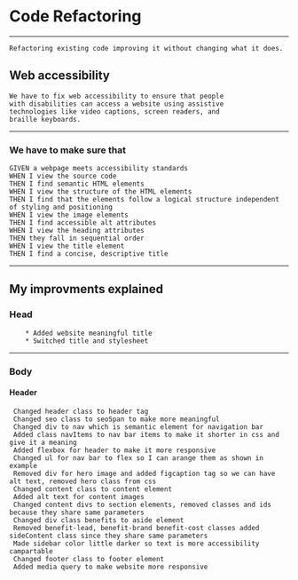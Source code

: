 # Code Refactoring

---

    Refactoring existing code improving it without changing what it does.

## Web accessibility

    We have to fix web accessibility to ensure that people
    with disabilities can access a website using assistive
    technologies like video captions, screen readers, and
    braille keyboards.

---

### We have to make sure that

    GIVEN a webpage meets accessibility standards
    WHEN I view the source code
    THEN I find semantic HTML elements
    WHEN I view the structure of the HTML elements
    THEN I find that the elements follow a logical structure independent of styling and positioning
    WHEN I view the image elements
    THEN I find accessible alt attributes
    WHEN I view the heading attributes
    THEN they fall in sequential order
    WHEN I view the title element
    THEN I find a concise, descriptive title

---

## My improvments explained

### Head

        * Added website meaningful title
        * Switched title and stylesheet

---

### Body

#### Header

     Changed header class to header tag
     Changed seo class to seoSpan to make more meaningful
     Changed div to nav which is semantic element for navigation bar
     Added class navItems to nav bar items to make it shorter in css and give it a meaning
     Added flexbox for header to make it more responsive
     Changed ul for nav bar to flex so I can arange them as shown in example
     Removed div for hero image and added figcaption tag so we can have alt text, removed hero class from css
     Changed content class to content element
     Added alt text for content images
     Changed content divs to section elements, removed classes and ids because they share same parameters
     Changed div class benefits to aside element
     Removed benefit-lead, benefit-brand benefit-cost classes added sideContent class since they share same parameters
     Made sidebar color little darker so text is more accessibility campartable
     Changed footer class to footer element
     Added media query to make website more responsive
